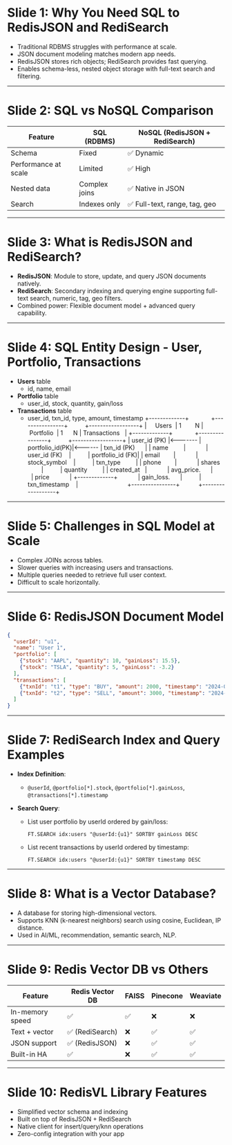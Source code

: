 # Slide 1: Why You Need SQL to RedisJSON and RediSearch

- Traditional RDBMS struggles with performance at scale.
- JSON document modeling matches modern app needs.
- RedisJSON stores rich objects; RediSearch provides fast querying.
- Enables schema-less, nested object storage with full-text search and filtering.

---

# Slide 2: SQL vs NoSQL Comparison

| Feature              | SQL (RDBMS)     | NoSQL (RedisJSON + RediSearch) |
|----------------------|----------------|-------------------------------|
| Schema               | Fixed          | ✅ Dynamic                       |
| Performance at scale | Limited        | ✅ High                          |
| Nested data          | Complex joins  | ✅ Native in JSON                |
| Search               | Indexes only   | ✅ Full-text, range, tag, geo    |

---

# Slide 3: What is RedisJSON and RediSearch?

- **RedisJSON**: Module to store, update, and query JSON documents natively.
- **RediSearch**: Secondary indexing and querying engine supporting full-text search, numeric, tag, geo filters.
- Combined power: Flexible document model + advanced query capability.

---

# Slide 4: SQL Entity Design - User, Portfolio, Transactions

- **Users** table
  - id, name, email
- **Portfolio** table
  - user_id, stock, quantity, gain/loss
- **Transactions** table
  - user_id, txn_id, type, amount, timestamp
+-------------+             +----------------+           +------------------+
|     Users    | 1        N |   Portfolio    | 1       N |   Transactions   | 
+-------------+             +----------------+           +------------------+ 
| user_id (PK) |<-------    | portfolio_id(PK)|<------   | txn_id (PK)      | 
| name         |            | user_id (FK)    |          | portfolio_id (FK)| 
| email        |            | stock_symbol    |          | txn_type         | 
| phone        |            | shares          |          | quantity         | 
| created_at   |            | avg_price.      |          | price            | 
+-------------+             | gain_loss.      |          | txn_timestamp    | 
                            +----------------+           +------------------+
---

# Slide 5: Challenges in SQL Model at Scale

- Complex JOINs across tables.
- Slower queries with increasing users and transactions.
- Multiple queries needed to retrieve full user context.
- Difficult to scale horizontally.

---

# Slide 6: RedisJSON Document Model

```json
{
  "userId": "u1",
  "name": "User 1",
  "portfolio": [
    {"stock": "AAPL", "quantity": 10, "gainLoss": 15.5},
    {"stock": "TSLA", "quantity": 5, "gainLoss": -3.2}
  ],
  "transactions": [
    {"txnId": "t1", "type": "BUY", "amount": 2000, "timestamp": "2024-01-01T10:00:00Z"},
    {"txnId": "t2", "type": "SELL", "amount": 3000, "timestamp": "2024-01-03T10:00:00Z"}
  ]
}
```

---

# Slide 7: RediSearch Index and Query Examples

- **Index Definition**:
  - `@userId`, `@portfolio[*].stock`, `@portfolio[*].gainLoss`, `@transactions[*].timestamp`

- **Search Query**:
  - List user portfolio by userId ordered by gain/loss:
    ```
    FT.SEARCH idx:users "@userId:{u1}" SORTBY gainLoss DESC
    ```

  - List recent transactions by userId ordered by timestamp:
    ```
    FT.SEARCH idx:users "@userId:{u1}" SORTBY timestamp DESC
    ```

---

# Slide 8: What is a Vector Database?

- A database for storing high-dimensional vectors.
- Supports KNN (k-nearest neighbors) search using cosine, Euclidean, IP distance.
- Used in AI/ML, recommendation, semantic search, NLP.

---

# Slide 9: Redis Vector DB vs Others

| Feature         | Redis Vector DB | FAISS | Pinecone | Weaviate |
|-----------------|-----------------|-------|----------|----------|
| In-memory speed | ✅              | ✅     | ❌        | ❌        |
| Text + vector   | ✅ (RediSearch) | ❌     | ✅        | ✅        |
| JSON support    | ✅ (RedisJSON)  | ❌     | ✅        | ✅        |
| Built-in HA     | ✅              | ❌     | ✅        | ✅        |

---

# Slide 10: RedisVL Library Features

- Simplified vector schema and indexing
- Built on top of RedisJSON + RediSearch
- Native client for insert/query/knn operations
- Zero-config integration with your app
